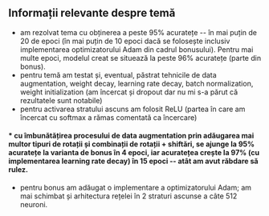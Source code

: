 ## Informații relevante despre temă ##

* am rezolvat tema cu obținerea a peste 95% acuratețe -- în mai puțin de 20 de epoci (în mai puțin de 10 epoci dacă se folosește inclusiv implementarea optimizatorului Adam din cadrul bonusului). Pentru mai multe epoci, modelul creat se situează la peste 96% acuratețe (parte din bonus).
* pentru temă am testat și, eventual, păstrat tehnicile de data augmentation, weight decay, learning rate decay, batch normalization, weight initialization (am încercat și dropout dar nu mi s-a părut că rezultatele sunt notabile) 
* pentru activarea stratului ascuns am folosit ReLU (partea în care am încercat cu softmax a rămas comentată ca încercare)
#### * cu îmbunătățirea procesului de data augmentation prin adăugarea mai multor tipuri de rotații și combinații de rotații + shiftări, se ajunge la 95% acuratețe la varianta de bonus în 4 epoci, iar acuratețea crește la 97% (cu implementarea learning rate decay) în 15 epoci -- atât am avut răbdare să rulez.
* pentru bonus am adăugat o implementare a optimizatorului Adam; am mai schimbat și arhitectura rețelei în 2 straturi ascunse a câte 512 neuroni.
